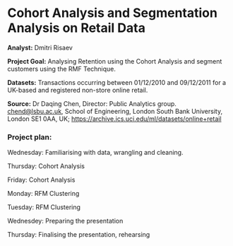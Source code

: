 # Cohort Analysis and Segmentation Analysis on Retail Data

**Analyst:** Dmitri Risaev 

**Project Goal:** Analysing Retention using the Cohort Analysis and segment customers using the RMF Technique.

**Datasets:** Transactions occurring between 01/12/2010 and 09/12/2011 for a UK-based and registered non-store online retail.

**Source:** Dr Daqing Chen, Director: Public Analytics group. chend@lsbu.ac.uk, School of Engineering, London South Bank University, London SE1 0AA, UK; https://archive.ics.uci.edu/ml/datasets/online+retail


### Project plan:
Wednesday: Familiarising with data, wrangling and cleaning. 

Thursday: Cohort Analysis

Friday: Cohort Analysis

Monday: RFM Clustering

Tuesday: RFM Clustering

Wednesdey: Preparing the presentation

Thursday: Finalising the presentation, rehearsing
